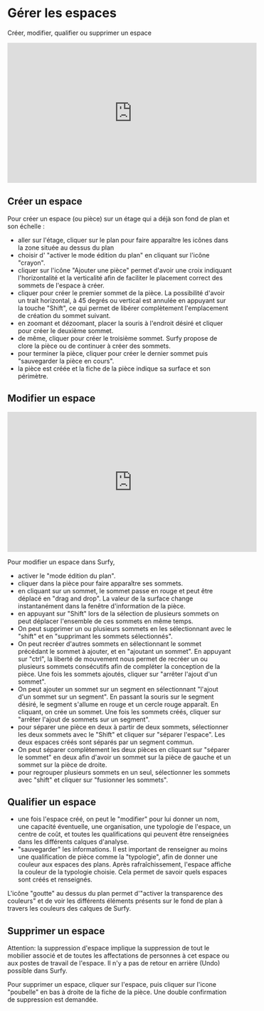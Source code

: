 # Gérer les espaces

Créer, modifier, qualifier ou supprimer un espace

<iframe width="560" height="315" src="https://www.youtube.com/embed/9A0XQaxj6hA?si=AZLCsb0APLySH7hZ" title="YouTube video player" frameborder="0" allow="accelerometer; autoplay; clipboard-write; encrypted-media; gyroscope; picture-in-picture; web-share" allowfullscreen></iframe>

## Créer un espace

Pour créer un espace (ou pièce) sur un étage qui a déjà son fond de plan et son échelle :
-   aller sur l'étage, cliquer sur le plan pour faire apparaître les icônes dans la zone située au dessus du plan
-   choisir d' "activer le mode édition du plan" en cliquant sur l'icône "crayon".
-   cliquer sur l'icône "Ajouter une pièce" permet d'avoir une croix indiquant l'horizontalité et la verticalité afin de faciliter le placement correct des sommets de l'espace à créer.
-   cliquer pour créer le premier sommet de la pièce. La possibilité d'avoir un trait horizontal, à 45 degrés ou vertical est annulée en appuyant sur la touche "Shift", ce qui permet de libérer complètement l'emplacement de création du sommet suivant.
-   en zoomant et dézoomant, placer la souris à l'endroit désiré et cliquer pour créer le deuxième sommet.
-   de même, cliquer pour créer le troisième sommet. Surfy propose de clore la pièce ou de continuer à créer des sommets.
-   pour terminer la pièce, cliquer pour créer le dernier sommet puis "sauvegarder la pièce en cours".
-   la pièce est créée et la fiche de la pièce indique sa surface et son périmètre.

## Modifier un espace

<iframe width="560" height="315" src="https://www.youtube.com/embed/_B7Jb3eAn4I?si=VWTC1qkufqzoatIP" title="YouTube video player" frameborder="0" allow="accelerometer; autoplay; clipboard-write; encrypted-media; gyroscope; picture-in-picture; web-share" allowfullscreen></iframe>

Pour modifier un espace dans Surfy,

-   activer le "mode édition du plan".
-   cliquer dans la pièce pour faire apparaître ses sommets.
-   en cliquant sur un sommet, le sommet passe en rouge et peut être déplacé en "drag and drop". La valeur de la surface change instantanément dans la fenêtre d'information de la pièce.
-   en appuyant sur "Shift" lors de la sélection de plusieurs sommets on peut déplacer l'ensemble de ces sommets en même temps.
-   On peut supprimer un ou plusieurs sommets en les sélectionnant avec le "shift" et en "supprimant les sommets sélectionnés".
-   On peut recréer d'autres sommets en sélectionnant le sommet précédant le sommet à ajouter, et en "ajoutant un sommet". En appuyant sur "ctrl", la liberté de mouvement nous permet de recréer un ou plusieurs sommets consécutifs afin de compléter la conception de la pièce. Une fois les sommets ajoutés, cliquer sur "arrêter l'ajout d'un sommet".
-   On peut ajouter un sommet sur un segment en sélectionnant "l'ajout d'un sommet sur un segment". En passant la souris sur le segment désiré, le segment s'allume en rouge et un cercle rouge apparaît. En cliquant, on crée un sommet. Une fois les sommets créés, cliquer sur "arrêter l'ajout de sommets sur un segment".
-   pour séparer une pièce en deux à partir de deux sommets, sélectionner les deux sommets avec le "Shift" et cliquer sur "séparer l'espace". Les deux espaces créés sont séparés par un segment commun.
-   On peut séparer complètement les deux pièces en cliquant sur "séparer le sommet" en deux afin d'avoir un sommet sur la pièce de gauche et un sommet sur la pièce de droite.
-   pour regrouper plusieurs sommets en un seul, sélectionner les sommets avec "shift" et cliquer sur "fusionner les sommets".

## Qualifier un espace

-   une fois l'espace créé, on peut le "modifier" pour lui donner un nom, une capacité éventuelle, une organisation, une typologie de l'espace, un centre de coût, et toutes les qualifications qui peuvent être renseignées dans les différents calques d'analyse.
-   "sauvegarder" les informations. 
Il est important de renseigner au moins une qualification de pièce comme la "typologie", afin de donner une couleur aux espaces des plans. 
Après rafraîchissement, l'espace affiche la couleur de la typologie choisie. Cela permet de savoir quels espaces sont créés et  renseignés.

L'icône "goutte" au dessus du plan permet d'"activer la transparence des couleurs" et de voir les différents éléments présents sur le fond de plan à travers les couleurs des calques de Surfy.

## Supprimer un espace

Attention: la suppression d'espace implique la suppression de tout le mobilier associé et de toutes les affectations de personnes à cet espace ou aux postes de travail de l'espace. Il n'y a pas de retour en arrière (Undo) possible dans Surfy.

Pour supprimer un espace, cliquer sur l'espace, puis cliquer sur l'icone "poubelle" en bas à droite de la fiche de la pièce. Une double confirmation de suppression est demandée.

